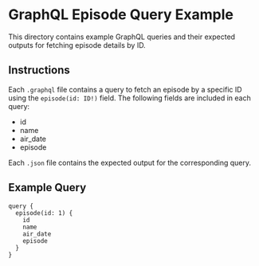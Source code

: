 # GraphQL Episode Query Example

This directory contains example GraphQL queries and their expected outputs for fetching episode details by ID.

## Instructions

Each `.graphql` file contains a query to fetch an episode by a specific ID using the `episode(id: ID!)` field. The following fields are included in each query:
- id
- name
- air_date
- episode

Each `.json` file contains the expected output for the corresponding query.

## Example Query

```
query {
  episode(id: 1) {
    id
    name
    air_date
    episode
  }
}
```
